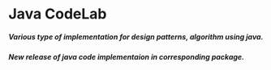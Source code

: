 # Java CodeLab

##### Various type of implementation for design patterns, algorithm using java. 

##### New release of java code implementaion in corresponding package. 